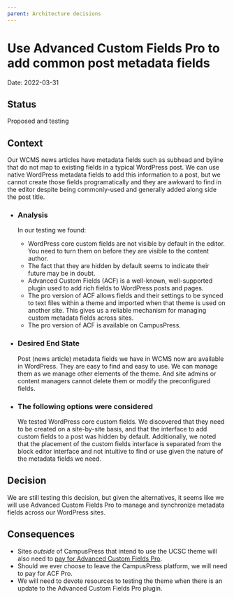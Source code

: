 ```yaml
---
parent: Architecture decisions
---
```


# Use Advanced Custom Fields Pro to add common post metadata fields

Date: 2022-03-31

## Status

Proposed and testing

## Context

Our WCMS news articles have metadata fields such as subhead and byline that do not map to existing fields in a typical WordPress post. We can use native WordPress metadata fields to add this information to a post, but we cannot create those fields programatically and they are awkward to find in the editor despite being commonly-used and generally added along side the post title.

- ### Analysis

  In our testing we found:

  - WordPress core custom fields are not visible by default in the editor. You need to turn them on before they are visible to the content author.
  - The fact that they are hidden by default seems to indicate their future may be in doubt.
  - Advanced Custom Fields (ACF) is a well-known, well-supported plugin used to add rich fields to WordPress posts and pages.
  - The pro version of ACF allows fields and their settings to be synced to text files within a theme and imported when that theme is used on another site. This gives us a reliable mechanism for managing custom metadata fields across sites.
  - The pro version of ACF is available on CampusPress.

- ### Desired End State

  Post (news article) metadata fields we have in WCMS now are available in WordPress. They are easy to find and easy to use. We can manage them as we manage other elements of the theme. And site admins or content managers cannot delete them or modify the preconfigured fields.

- ### The following options were considered

  We tested WordPress core custom fields. We discovered that they need to be created on a site-by-site basis, and that the interface to add custom fields to a post was hidden by default. Additionally, we noted that the placement of the custom fields interface is separated from the block editor interface and not intuitive to find or use given the nature of the metadata fields we need.

## Decision

We are still testing this decision, but given the alternatives, it seems like we will use Advanced Custom Fields Pro to manage and synchronize metadata fields across our WordPress sites.

## Consequences

- Sites _outside_ of CampusPress that intend to use the UCSC theme will also need to [pay for Advanced Custom Fields Pro](https://www.advancedcustomfields.com/pro/#pricing-table).
- Should we ever choose to leave the CampusPress platform, we will need to pay for ACF Pro.
- We will need to devote resources to testing the theme when there is an update to the Advanced Custom Fields Pro plugin.

